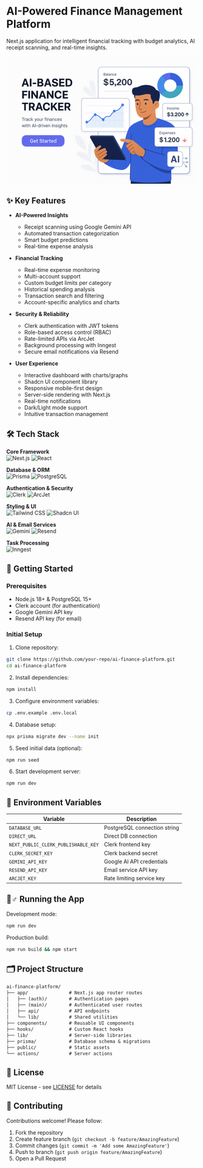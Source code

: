 # AI-Powered Finance Management Platform

Next.js application for intelligent financial tracking with budget analytics, AI receipt scanning, and real-time insights.

![App Banner](public/Hero5.png)

## ✨ Key Features

- **AI-Powered Insights**
  - Receipt scanning using Google Gemini API
  - Automated transaction categorization
  - Smart budget predictions
  - Real-time expense analysis

- **Financial Tracking**
  - Real-time expense monitoring
  - Multi-account support
  - Custom budget limits per category
  - Historical spending analysis
  - Transaction search and filtering
  - Account-specific analytics and charts

- **Security & Reliability**
  - Clerk authentication with JWT tokens
  - Role-based access control (RBAC)
  - Rate-limited APIs via ArcJet
  - Background processing with Inngest
  - Secure email notifications via Resend

- **User Experience**
  - Interactive dashboard with charts/graphs
  - Shadcn UI component library
  - Responsive mobile-first design
  - Server-side rendering with Next.js
  - Real-time notifications
  - Dark/Light mode support
  - Intuitive transaction management

## 🛠 Tech Stack

**Core Framework**  
![Next.js](https://img.shields.io/badge/Next.js-14.0-black?logo=next.js)
![React](https://img.shields.io/badge/React-18.0-%2361DAFB?logo=react)

**Database & ORM**  
![Prisma](https://img.shields.io/badge/Prisma-ORM-%232D3748?logo=prisma)
![PostgreSQL](https://img.shields.io/badge/PostgreSQL-15.0-%234169E1?logo=postgresql)

**Authentication & Security**  
![Clerk](https://img.shields.io/badge/Clerk-Authentication-%23000000)
![ArcJet](https://img.shields.io/badge/ArcJet-Rate_Limiting-%234F46E5)

**Styling & UI**  
![Tailwind CSS](https://img.shields.io/badge/Tailwind-3.3-%2338B2AC?logo=tailwind-css)
![Shadcn UI](https://img.shields.io/badge/Shadcn_UI-0.5-%230F172A)

**AI & Email Services**  
![Gemini](https://img.shields.io/badge/Google_Gemini-API-%23EA4335)
![Resend](https://img.shields.io/badge/Resend-Email-%23000000)

**Task Processing**  
![Inngest](https://img.shields.io/badge/Inngest-2.0-%23000?logo=inn)

## 🚀 Getting Started

### Prerequisites
- Node.js 18+ & PostgreSQL 15+
- Clerk account (for authentication)
- Google Gemini API key
- Resend API key (for email)

### Initial Setup
1. Clone repository:
```bash
git clone https://github.com/your-repo/ai-finance-platform.git
cd ai-finance-platform
```

2. Install dependencies:
```bash
npm install
```

3. Configure environment variables:
```bash
cp .env.example .env.local
```

4. Database setup:
```bash
npx prisma migrate dev --name init
```

5. Seed initial data (optional):
```bash
npm run seed
```

6. Start development server:
```bash
npm run dev
```

## 🔑 Environment Variables

| Variable                          | Description                     |
|-----------------------------------|---------------------------------|
| `DATABASE_URL`                    | PostgreSQL connection string    |
| `DIRECT_URL`                      | Direct DB connection            |
| `NEXT_PUBLIC_CLERK_PUBLISHABLE_KEY` | Clerk frontend key             |
| `CLERK_SECRET_KEY`                | Clerk backend secret            |
| `GEMINI_API_KEY`                  | Google AI API credentials       |
| `RESEND_API_KEY`                  | Email service API key           |
| `ARCJET_KEY`                      | Rate limiting service key       |

## 🏃♂️ Running the App

Development mode:
```bash
npm run dev
```

Production build:
```bash
npm run build && npm start
```

## 🗂 Project Structure

```
ai-finance-platform/
├── app/               # Next.js app router routes
│   ├── (auth)/        # Authentication pages
│   ├── (main)/        # Authenticated user routes
│   ├── api/           # API endpoints
│   └── lib/           # Shared utilities
├── components/        # Reusable UI components
├── hooks/             # Custom React hooks
├── lib/               # Server-side libraries
├── prisma/            # Database schema & migrations
├── public/            # Static assets
└── actions/           # Server actions
```

## 📄 License
MIT License - see [LICENSE](LICENSE) for details

## 🤝 Contributing
Contributions welcome! Please follow:
1. Fork the repository
2. Create feature branch (`git checkout -b feature/AmazingFeature`)
3. Commit changes (`git commit -m 'Add some AmazingFeature'`)
4. Push to branch (`git push origin feature/AmazingFeature`)
5. Open a Pull Request
